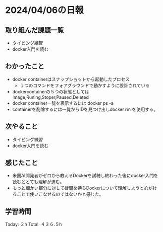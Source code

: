 # 2024/04/06の日報
## 取り組んだ課題一覧
* タイピング練習
* docker入門を読む
## わかったこと
* docker containerはスナップショットから起動したプロセス
  *  １つのコマンドをフォアグラウンドで動かすように設計されている
*  dockercontainerの５つの状態としては　Image,Runing,Stoper,Paused,Deleted
*  docker container一覧を表示するには   docker ps -a
  *  containerを削除するには一覧からIDを見つけ出しdocker rm <container> を使用する。   
## 次やること
* タイピング練習
* docker入門を読む
## 感じたこと
* 米国AI開発者がゼロから教えるDockerを試聴し終わった後にdocker入門を読むととても理解が進む。
* もっと細かい部分に対して疑問を持ちDockerについて理解しようと心がけることで使いこなせるのではないかと感じた。
##  学習時間
Today: ２h
Total: ４３６.５h
